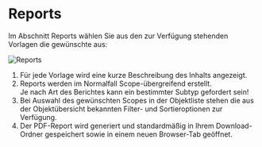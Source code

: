 # Reports

Im Abschnitt Reports wählen Sie aus den zur Verfügung stehenden Vorlagen die gewünschte aus:

![Reports](./docs/2.manual/5.reports/media/veo_reports.de.png)

1. Für jede Vorlage wird eine kurze Beschreibung des Inhalts angezeigt.
1. Reports werden im Normalfall Scope-übergreifend erstellt. <br>Je nach Art des Berichtes kann ein bestimmter Subtyp gefordert sein!
1. Bei Auswahl des gewünschten Scopes in der Objektliste stehen die aus der Objektübersicht bekannten Filter- und Sortieroptionen zur Verfügung.
1. Der PDF-Report wird generiert und standardmäßig in Ihrem Download-Ordner gespeichert sowie in einem neuen Browser-Tab geöffnet.
